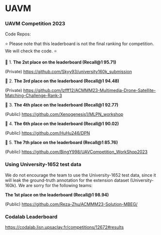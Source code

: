 # UAVM



### UAVM Competition 2023 

Code Repos: 


:star: Please note that this leaderboard is not the final ranking for competition. We will check the code.  :star:


:crown: 1. **The 2st place on the leaderboard (Recall@1 95.71)** 

(Private) https://github.com/Skyy93/university160k_submission 

:crown: 2. **The 3rd place on the leaderboard (Recall@1 94.48)**

(Private) https://github.com/lzfff12/ACMMM23-Multimedia-Drone-Satellite-Matching-Challenge-Rank-3 

:crown: 3. **The 4th place on the leaderboard (Recall@1 92.77)**

(Public) https://github.com/Xenogenesis1/MLPN_workshop 

:crown: 4. **The 6th place on the leaderboard (Recall@1 90.02)**

(Public) https://github.com/HuHu246/DPN

:crown: 5. **The 7th place on the leaderboard (Recall@1 85.76)**

(Public) https://github.com/BingY998/UAVCompetition_WorkShop2023


### Using University-1652 test data

We do not encourage the team to use the University-1652 test data, since it will leak the ground-truth annotation for the extension dataset (University-160k). 
We are sorry for the following teams:

**The 1st place on the leaderboard (Recall@1 98.94)** 

(Public) https://github.com/Reza-Zhu/ACMMM23-Solution-MBEG/ 


### Codalab Leaderboard

https://codalab.lisn.upsaclay.fr/competitions/12672#results
